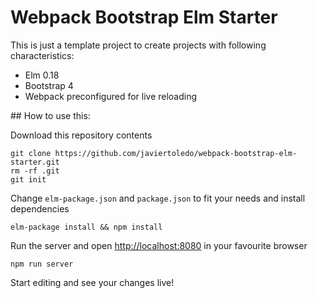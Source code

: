 # Webpack Bootstrap Elm Starter

This is just a template project to create projects with following characteristics:

* Elm 0.18
* Bootstrap 4
* Webpack preconfigured for live reloading

## How to use this:

Download this repository contents

    git clone https://github.com/javiertoledo/webpack-bootstrap-elm-starter.git
    rm -rf .git
    git init

Change `elm-package.json` and `package.json` to fit your needs and install dependencies

    elm-package install && npm install

Run the server and open [http://localhost:8080](http://localhost:8080) in your favourite browser

    npm run server

Start editing and see your changes live!
